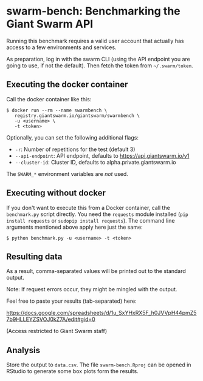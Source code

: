 # swarm-bench: Benchmarking the Giant Swarm API

Running this benchmark requires a valid user account that actually
has access to a few environments and services.

As preparation, log in with the swarm CLI (using the API endpoint
you are going to use, if not the default). Then fetch the token
from `~/.swarm/token`.

## Executing the docker container

Call the docker container like this:

```
$ docker run --rm --name swarmbench \
   registry.giantswarm.io/giantswarm/swarmbench \
   -u <username> \
   -t <token>
```

Optionally, you can set the following additional flags:

- `-r`: Number of repetitions for the test (default 3)
- `--api-endpoint`: API endpoint, defaults to https://api.giantswarm.io/v1
- `--cluster-id`: Cluster ID, defaults to alpha.private.giantswarm.io

The `SWARM_*` environment variables are _not_ used.

## Executing without docker

If you don't want to execute this from a Docker container, call the `benchmark.py` script directly. You need the `requests` module installed (`pip install requests` or `sudopip install requests`). The command line arguments mentioned above apply here just the same:

```
$ python benchmark.py -u <username> -t <token>
```

## Resulting data

As a result, comma-separated values will be printed out to the standard output.

Note: If request errors occur, they might be mingled with the output.

Feel free to paste your results (tab-separated) here:

https://docs.google.com/spreadsheets/d/1u_SxYHxRX5F_h0JVVpH44pmZ57b9HLLEYZSVOJ0kZ7A/edit#gid=0

(Access restricted to Giant Swarm staff)

## Analysis

Store the output to `data.csv`. The file `swarm-bench.Rproj` can be
opened in RStudio to generate some box plots form the results.

